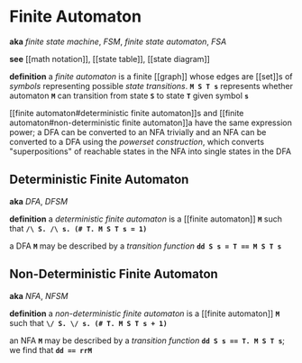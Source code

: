 # Finite Automaton

**aka** _finite state machine_, _FSM_, _finite state automaton_, _FSA_

**see** [[math notation]], [[state table]], [[state diagram]]

**definition** a _finite automaton_ is a finite [[graph]] whose edges are [[set]]s of _symbols_ representing possible _state transitions_. **`M S T s`** represents whether automaton **`M`** can transition from state **`S`** to state **`T`** given symbol **`s`**

[[finite automaton#deterministic finite automaton]]s and [[finite automaton#non-deterministic finite automaton]]a have the same expression power; a DFA can be converted to an NFA trivially and an NFA can be converted to a DFA using the _powerset construction_, which converts "superpositions" of reachable states in the NFA into single states in the DFA

## Deterministic Finite Automaton

**aka** _DFA_, _DFSM_

**definition** a _deterministic finite automaton_ is a [[finite automaton]] **`M`** such that **`/\ S. /\ s. (# T. M S T s = 1)`**

a DFA **`M`** may be described by a _transition function_ **`dd S s = T == M S T s`**

## Non-Deterministic Finite Automaton

**aka** _NFA_, _NFSM_

**definition** a _non-deterministic finite automaton_ is a [[finite automaton]] **`M`** such that **`\/ S. \/ s. (# T. M S T s + 1)`**

an NFA **`M`** may be described by a _transition function_ **`dd S s == T. M S T s`**; we find that **`dd == rrM`**
